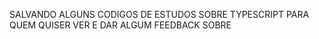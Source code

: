 SALVANDO ALGUNS CODIGOS DE ESTUDOS SOBRE TYPESCRIPT PARA QUEM QUISER VER E DAR ALGUM FEEDBACK SOBRE
